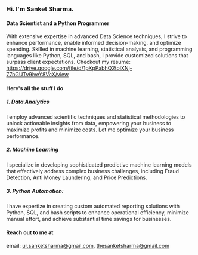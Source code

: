 ### Hi. I'm Sanket Sharma.
#### Data Scientist and a Python Programmer
With extensive expertise in advanced Data Science techniques, I strive to enhance performance, enable informed decision-making, and optimize spending. Skilled in machine learning, statistical analysis, and programming languages like Python, SQL, and bash, I provide customized solutions that surpass client expectations. Checkout my resume: https://drive.google.com/file/d/1pXpPabhQ2tolXNj-77nGUTv9iveY8VcX/view

#### Here's all the stuff I do
##### 1. Data Analytics 
I employ advanced scientific techniques and statistical methodologies to unlock actionable insights from data, empowering your business to maximize profits and minimize costs. Let me optimize your business performance.

##### 2. Machine Learning
I specialize in developing sophisticated predictive machine learning models that effectively address complex business challenges, including Fraud Detection, Anti Money Laundering, and Price Predictions.

##### 3. Python Automation:
I have expertize in creating custom automated reporting solutions with Python, SQL, and bash scripts to enhance operational efficiency, minimize manual effort, and achieve substantial time savings for businesses.


#### Reach out to me at
email: ur.sanketsharma@gmail.com, thesanketsharma@gmail.com
